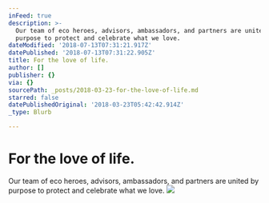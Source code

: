 ```yaml
---
inFeed: true
description: >-
  Our team of eco heroes, advisors, ambassadors, and partners are united by
  purpose to protect and celebrate what we love.
dateModified: '2018-07-13T07:31:21.917Z'
datePublished: '2018-07-13T07:31:22.905Z'
title: For the love of life.
author: []
publisher: {}
via: {}
sourcePath: _posts/2018-03-23-for-the-love-of-life.md
starred: false
datePublishedOriginal: '2018-03-23T05:42:42.914Z'
_type: Blurb

---
```

# For the love of life.

Our team of eco heroes, advisors, ambassadors, and partners are united by purpose to protect and celebrate what we love.
![](https://the-grid-user-content.s3-us-west-2.amazonaws.com/b537bd74-bd49-4069-b992-cbdaac74a588.jpg)